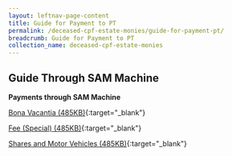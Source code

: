 ```yaml
---
layout: leftnav-page-content
title: Guide for Payment to PT
permalink: /deceased-cpf-estate-monies/guide-for-payment-pt/
breadcrumb: Guide for Payment to PT
collection_name: deceased-cpf-estate-monies
---
```


Guide Through SAM Machine
---

**Payments through SAM Machine**

[Bona Vacantia (485KB)](/files/SAMMACHINEBV.pdf){:target="_blank"}

[Fee (Special) (485KB)](/files/SAMMACHINEfee(special).pdf){:target="_blank"}

[Shares and Motor Vehicles (485KB)](/files/SAMMACHINEshare&vehicle.pdf){:target="_blank"}
